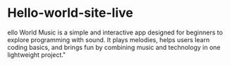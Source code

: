 # Hello-world-site-live
ello World Music is a simple and interactive app designed for beginners to explore programming with sound. It plays melodies, helps users learn coding basics, and brings fun by combining music and technology in one lightweight project."
